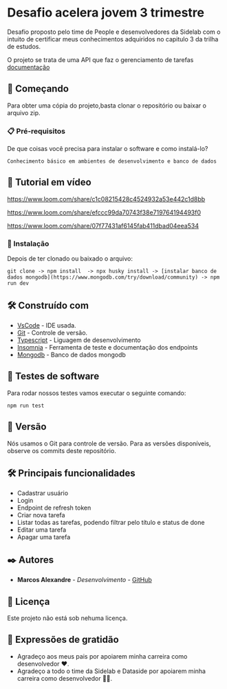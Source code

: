 # Desafio acelera jovem 3 trimestre

Desafio proposto pelo time de People e desenvolvedores da Sidelab com o \
intuito de certificar meus conhecimentos adquiridos no capitulo 3 da trilha \
de estudos.

O projeto se trata de uma API que faz o gerenciamento de tarefas [documentação](https://cedar-bug-a05.notion.site/Desafio-Acelera-Jovem-Back-End-3-Trimestre-81e70b8a429144518d1243e108e6171e)

## 🚀 Começando
Para obter uma cópia do projeto,basta clonar o repositório ou baixar o arquivo zip. 

### 📋 Pré-requisitos

De que coisas você precisa para instalar o software e como instalá-lo?

```
Conhecimento básico em ambientes de desenvolvimento e banco de dados
```

## 📼 Tutorial em vídeo

https://www.loom.com/share/c1c08215428c4524932a53e442c1d8bb

https://www.loom.com/share/efccc99da70743f38e719764194493f0

https://www.loom.com/share/07f77431af6145fab411dbad04eea534

### 🔧 Instalação
Depois de ter clonado ou baixado o arquivo:

```
git clone -> npm install  -> npx husky install -> [instalar banco de dados mongodb](https://www.mongodb.com/try/download/community) -> npm run dev
```
## 🛠️ Construído com

* [VsCode](https://code.visualstudio.com/download) - IDE usada.
* [Git](https://github.com/) - Controle de versão.
* [Typescript](https://www.typescriptlang.org/) - Liguagem de desenvolvimento
* [Insomnia](https://insomnia.rest/download) - Ferramenta de teste e documentação dos endpoints
* [Mongodb](https://www.mongodb.com/) - Banco de dados mongodb

## 🤡 Testes de software
Para rodar nossos testes vamos executar o seguinte comando:
```
npm run test
```

## 📌 Versão

Nós usamos o Git para controle de versão. Para as versões disponíveis, observe os commits deste repositório.

## :hammer_and_wrench: Principais funcionalidades
* Cadastrar usuário
* Login
* Endpoint de refresh token
* Criar nova tarefa
* Listar todas as tarefas, podendo filtrar pelo título e status de done
* Editar uma tarefa
* Apagar uma tarefa

## ✒️ Autores

* **Marcos Alexandre** - *Desenvolvimento* - [GitHub](https://github.com/MarcosdeAndrade-byte)

## 📄 Licença

Este projeto não está sob nehuma licença.

## 🎁 Expressões de gratidão

* Agradeço aos meus pais por apoiarem minha carreira como desenvolvedor ❤.
* Agradeço a todo o time da Sidelab e Dataside por apoiarem minha carreira como desenvolvedor 💚💙.
